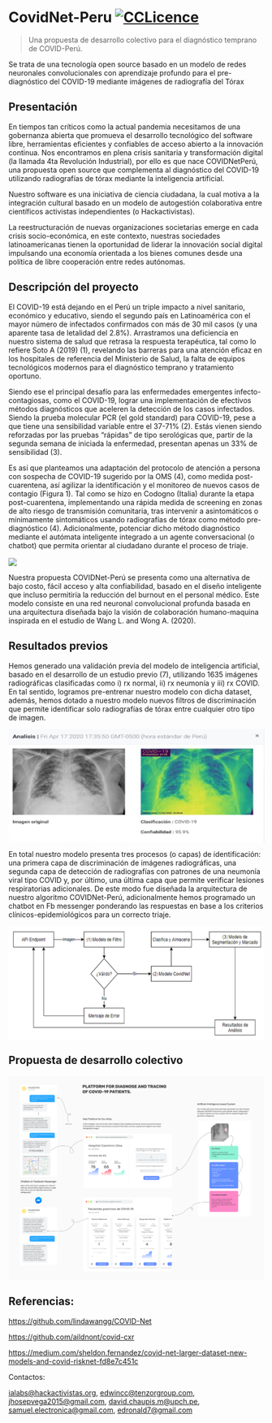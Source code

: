 # CovidNet-Peru [![CCLicence][cc-img]][cc]
> Una propuesta de desarrollo colectivo para el diagnóstico temprano de COVID-Perú.

Se trata de una tecnología open source basado en un modelo de redes neuronales convolucionales con aprendizaje profundo para el pre-diagnóstico del COVID-19 mediante imágenes de radiografía del Tórax


[cc-img]:      https://licensebuttons.net/l/by-nc-sa/4.0/80x15.png
[cc]:          https://creativecommons.org/licenses/by-nc-sa/4.0/


## Presentación
En tiempos tan críticos como la actual pandemia necesitamos de una gobernanza abierta que promueva el desarrollo tecnológico del software libre, herramientas eficientes y confiables de acceso abierto a la innovación continua. Nos encontramos en plena crisis sanitaria y transformación digital (la llamada 4ta Revolución Industrial), por ello es que nace COVIDNetPerú, una propuesta open source que complementa al diagnóstico del COVID-19 utilizando radiografías de tórax mediante la inteligencia artificial.

Nuestro software es una iniciativa de ciencia ciudadana, la cual motiva a la integración cultural basado en un modelo de autogestión colaborativa entre científicos activistas independientes (o Hackactivistas). 

La reestructuración de nuevas organizaciones societarias emerge en cada crisis socio-económica, en este contexto, nuestras sociedades latinoamericanas tienen la oportunidad de liderar la innovación social digital impulsando una economía orientada a los bienes comunes desde una política de libre cooperación entre redes autónomas.

## Descripción del proyecto
El COVID-19 está dejando en el Perú un triple impacto a nivel sanitario, económico y educativo, siendo el segundo país en Latinoamérica con el mayor número de infectados confirmados con más de 30 mil casos (y una aparente tasa de letalidad del 2.8%). Arrastramos una deficiencia en nuestro sistema de salud que retrasa la respuesta terapéutica, tal como lo refiere Soto A (2019) (1), revelando las barreras para una atención eficaz en los hospitales de referencia del Ministerio de Salud, la falta de equipos tecnológicos modernos para el diagnóstico temprano y tratamiento oportuno. 

Siendo ese el principal desafío para las enfermedades emergentes infecto-contagiosas, como el COVID-19, lograr una implementación de efectivos métodos diagnósticos que aceleren la detección de los casos infectados. Siendo la prueba molecular PCR (el gold standard) para COVID-19, pese a que tiene una sensibilidad variable entre el 37-71% (2). Estás vienen siendo reforzadas por las pruebas “rápidas” de tipo serológicas que, partir de la segunda semana de iniciada la enfermedad, presentan apenas un 33% de sensibilidad (3). 

Es así que planteamos una adaptación del protocolo de atención a persona con sospecha de COVID-19 sugerido por la OMS (4), como medida post-cuarentena, así agilizar la identificación y el monitoreo de nuevos casos de contagio (Figura 1). Tal como se hizo en Codogno (Italia) durante la etapa post-cuarentena, implementando una rápida medida de screening en zonas de alto riesgo de transmisión comunitaria, tras intervenir a asintomáticos o mínimamente sintomáticos usando radiografías de tórax como método pre-diagnóstico (4). Adicionalmente, potenciar dicho método diagnóstico mediante el autómata inteligente integrado a un agente conversacional (o chatbot) que permita orientar al ciudadano durante el proceso de triaje. 

<img src="/imagenes/Protocolo de asistencia rápida para descarte COVID19.png" align="center" />

Nuestra propuesta COVIDNet-Perú se presenta como una alternativa de bajo costo, fácil acceso y alta confiabilidad, basado en el diseño inteligente que incluso permitiría la reducción del burnout en el personal médico. Este modelo consiste en una red neuronal convolucional profunda basada en una arquitectura diseñada bajo la visión de colaboración humano-maquina inspirada en el estudio de Wang L. and Wong A. (2020).

## Resultados previos

Hemos generado una validación previa del modelo de inteligencia artificial, basado en el desarrollo de un estudio previo (7), utilizando 1635 imágenes radiográficas clasificadas como i) rx normal, ii) rx neumonía y iii) rx COVID. En tal sentido, logramos pre-entrenar nuestro modelo con dicha dataset, además, hemos dotado a nuestro modelo nuevos filtros de discriminación que permite identificar solo radiografías de tórax entre cualquier otro tipo de imagen. 

<img src="/imagenes/Web.jpg" align="center" />

En total nuestro modelo presenta tres procesos (o capas) de identificación: una primera capa de discriminación de imágenes radiográficas, una segunda capa de detección de radiografías con patrones de una neumonía viral tipo COVID y, por último, una última capa que permite verificar lesiones respiratorias adicionales. De este modo fue diseñada la arquitectura de nuestro algoritmo COVIDNet-Perú, adicionalmente hemos programado un chatbot en Fb messenger ponderando las respuestas en base a los criterios clínicos-epidemiológicos para un correcto triaje. 

<img src="/imagenes/Flujograma COVIDNet-Peru.png" align="center" />

## Propuesta de desarrollo colectivo
	
<img src="/imagenes/Propuesta de Desarrollo Colectivo.png" align="center" />


## Referencias:

https://github.com/lindawangg/COVID-Net

https://github.com/aildnont/covid-cxr

https://medium.com/sheldon.fernandez/covid-net-larger-dataset-new-models-and-covid-risknet-fd8e7c451c



Contactos:

ialabs@hackactivistas.org, edwincc@tenzorgroup.com, jhosepvega2015@gmail.com, david.chaupis.m@upch.pe, samuel.electronica@gmail.com, edronald7@gmail.com
